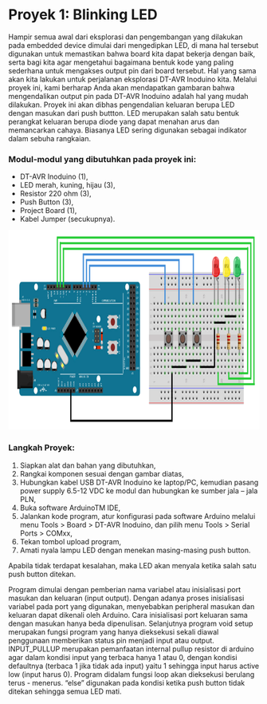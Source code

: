 # Proyek 1: Blinking LED
Hampir semua awal dari eksplorasi dan pengembangan yang dilakukan pada embedded device dimulai dari mengedipkan LED, di mana hal tersebut digunakan untuk memastikan bahwa board kita dapat bekerja dengan baik, serta bagi kita agar mengetahui bagaimana bentuk kode yang paling sederhana untuk mengakses output pin dari board tersebut. Hal yang sama akan kita lakukan untuk perjalanan eksplorasi DT-AVR Inoduino kita. Melalui proyek ini, kami berharap Anda akan mendapatkan gambaran bahwa mengendalikan output pin pada DT-AVR Inoduino adalah hal yang mudah dilakukan. Proyek ini akan dibhas pengendalian keluaran berupa LED dengan masukan dari push buttton. LED merupakan salah satu bentuk perangkat keluaran berupa diode yang dapat menahan arus dan memancarkan cahaya. Biasanya LED sering digunakan sebagai indikator dalam sebuha rangkaian.

### Modul-modul yang dibutuhkan pada proyek ini:
* DT-AVR Inoduino (1),
* LED merah, kuning, hijau (3),
* Resistor 220 ohm (3),
* Push Button (3),
* Project Board (1),
* Kabel Jumper (secukupnya).

<img src="/images/Blinking_LED.png" height="400">

### Langkah Proyek:
1. Siapkan alat dan bahan yang dibutuhkan,
2. Rangkai komponen sesuai dengan gambar diatas,
3. Hubungkan kabel USB DT-AVR Inoduino ke laptop/PC, kemudian pasang power supply 6.5-12 VDC ke modul dan hubungkan ke sumber jala – jala PLN,
4. Buka software ArduinoTM IDE,
5. Jalankan kode program, atur konfigurasi pada software Arduino melalui menu Tools > Board > DT-AVR Inoduino, dan pilih menu Tools > Serial Ports > COMxx,
6. Tekan tombol upload program,
7. Amati nyala lampu LED dengan menekan masing-masing push button.

Apabila tidak terdapat kesalahan, maka LED akan menyala ketika salah satu push button ditekan.

Program dimulai dengan pemberian nama variabel atau inisialisasi port masukan dan keluaran (input output). Dengan adanya proses inisialisasi variabel pada port yang digunakan, menyebabkan peripheral masukan dan keluaran dapat dikenali oleh Arduino. Cara inisialisasi port keluaran sama dengan masukan hanya beda dipenulisan. Selanjutnya program void setup merupakan fungsi program yang hanya dieksekusi sekali diawal penggunaan memberikan status pin menjadi input atau output. INPUT_PULLUP merupakan pemanfaatan internal pullup resistor di arduino agar dalam kondisi input yang terbaca hanya 1 atau 0, dengan kondisi defaultnya (terbaca 1 jika tidak ada input) yaitu 1 sehingga input harus active low (input harus 0). Program didalam fungsi loop akan dieksekusi berulang terus - menerus. “else” digunakan pada kondisi ketika push button tidak ditekan sehingga semua LED mati.
